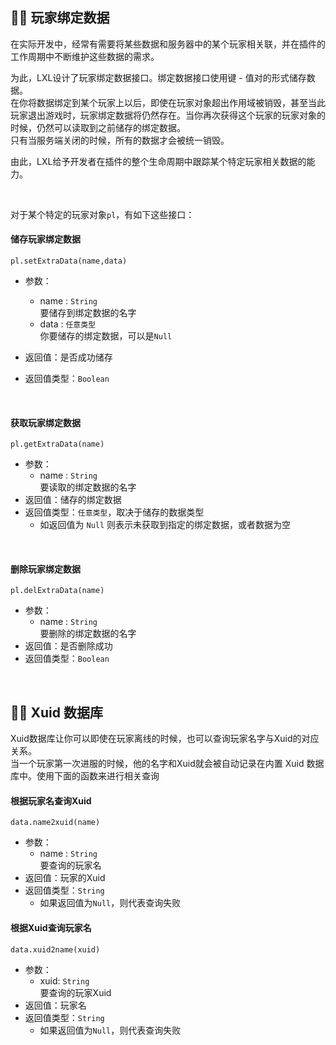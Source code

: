 ## 🏃‍♂️ 玩家绑定数据

在实际开发中，经常有需要将某些数据和服务器中的某个玩家相关联，并在插件的工作周期中不断维护这些数据的需求。  

为此，LXL设计了玩家绑定数据接口。绑定数据接口使用键 - 值对的形式储存数据。    
在你将数据绑定到某个玩家上以后，即使在玩家对象超出作用域被销毁，甚至当此玩家退出游戏时，玩家绑定数据将仍然存在。当你再次获得这个玩家的玩家对象的时候，仍然可以读取到之前储存的绑定数据。  
只有当服务端关闭的时候，所有的数据才会被统一销毁。

由此，LXL给予开发者在插件的整个生命周期中跟踪某个特定玩家相关数据的能力。  

<br>

对于某个特定的玩家对象`pl`，有如下这些接口：

#### 储存玩家绑定数据

`pl.setExtraData(name,data)`

- 参数：
  - name : `String`  
    要储存到绑定数据的名字
  - data : `任意类型`  
    你要储存的绑定数据，可以是`Null`

- 返回值：是否成功储存
- 返回值类型：`Boolean` 

<br>

#### 获取玩家绑定数据

`pl.getExtraData(name)`

- 参数：
  - name : `String`  
    要读取的绑定数据的名字
- 返回值：储存的绑定数据
- 返回值类型：`任意类型`，取决于储存的数据类型
  -  如返回值为 `Null` 则表示未获取到指定的绑定数据，或者数据为空

<br>

#### 删除玩家绑定数据

`pl.delExtraData(name)`

- 参数：
  - name : `String`  
    要删除的绑定数据的名字
- 返回值：是否删除成功
- 返回值类型：`Boolean`

<br>

## 👨‍💻 Xuid 数据库

Xuid数据库让你可以即使在玩家离线的时候，也可以查询玩家名字与Xuid的对应关系。  
当一个玩家第一次进服的时候，他的名字和Xuid就会被自动记录在内置 Xuid 数据库中。使用下面的函数来进行相关查询

#### 根据玩家名查询Xuid

`data.name2xuid(name)`

- 参数：
  - name : `String`  
    要查询的玩家名
- 返回值：玩家的Xuid
- 返回值类型：`String`
  - 如果返回值为`Null`，则代表查询失败

#### 根据Xuid查询玩家名

`data.xuid2name(xuid)`

- 参数：
  - xuid: `String`  
    要查询的玩家Xuid
- 返回值：玩家名
- 返回值类型：`String`
  - 如果返回值为`Null`，则代表查询失败

<br>
